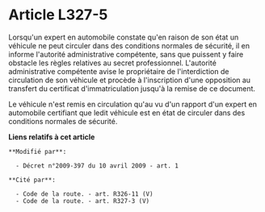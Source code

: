 # Article L327-5

Lorsqu'un expert en automobile constate qu'en raison de son état un véhicule ne peut circuler dans des conditions normales de
sécurité, il en informe l'autorité administrative compétente, sans que puissent y faire obstacle les règles relatives au
secret professionnel. L'autorité administrative compétente avise le propriétaire de l'interdiction de circulation de son
véhicule et procède à l'inscription d'une opposition au transfert du certificat d'immatriculation jusqu'à la remise de ce
document.

Le véhicule n'est remis en circulation qu'au vu d'un rapport d'un expert en automobile certifiant que ledit véhicule est en
état de circuler dans des conditions normales de sécurité.

**Liens relatifs à cet article**

	**Modifié par**:

	  - Décret n°2009-397 du 10 avril 2009 - art. 1

	**Cité par**:

	  - Code de la route. - art. R326-11 (V)
	  - Code de la route. - art. R327-3 (V)
